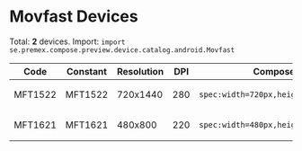 # Movfast Devices

Total: **2** devices. Import: `import se.premex.compose.preview.device.catalog.android.Movfast`

| Code | Constant | Resolution | DPI | Compose Spec | Preview Usage |
|------|----------|------------|-----|-------------|---------------|
| MFT1522 | MFT1522 | 720x1440 | 280 | `spec:width=720px,height=1440px,dpi=280` | `@Preview(device = Movfast.MFT1522)` |
| MFT1621 | MFT1621 | 480x800 | 220 | `spec:width=480px,height=800px,dpi=220` | `@Preview(device = Movfast.MFT1621)` |

<!-- Generated automatically. Do not edit manually. -->
